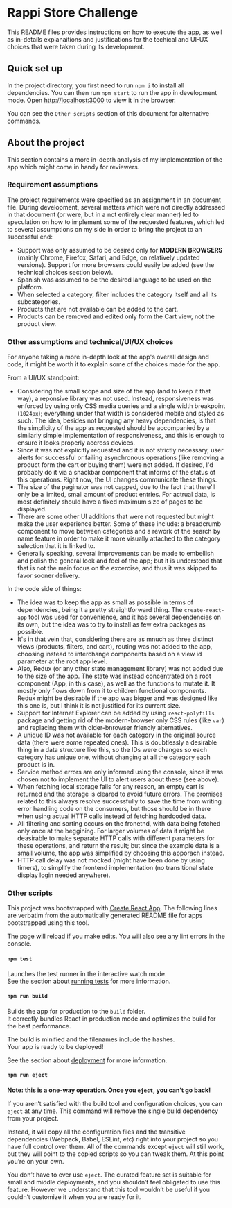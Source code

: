 # Rappi Store Challenge
This README files provides instructions on how to execute the app, as well as in-details explanaitions and justifications for the techical and UI-UX choices that were taken during its development.

## Quick set up
In the project directory, you first need to run `npm i` to install all dependencies.
You can then  run `npm start` to run the app in development mode.
Open [http://localhost:3000](http://localhost:3000) to view it in the browser.

You can see the `Other scripts` section of this document for alternative commands.

## About the project
This section contains a more in-depth analysis of my implementation of the app which might come in handy for reviewers.

### Requirement assumptions
The project requirements were specified as an assignment in an document file. During development, several matters which were not directly addressed in that document (or were, but in a not entirely clear manner) led to speculation on how to implement some of the requested features, which led to several assumptions on my side in order to bring the project to an successful end:

- Support was only assumed to be desired only for **MODERN BROWSERS** (mainly Chrome, Firefox, Safari, and Edge, on relatively updated versions). Support for more browsers could easily be added (see the technical choices section below).
- Spanish was assumed to be the desired language to be used on the platform.
- When selected a category, filter includes the category itself and all its subcategories.
- Products that are not available can be added to the cart.
- Products can be removed and edited only form the Cart view, not the product view.

### Other assumptions and technical/UI/UX choices
For anyone taking a more in-depth look at the app's overall design and code, it might be worth it to explain some of the choices made for the app. 

From a UI/UX standpoint:
- Considering the small scope and size of the app (and to keep it that way), a reponsive library was not used. Instead, responsiveness was enforced by using only CSS media queries and  a single width breakpoint (`1024px`); everything under that width is considered mobile and styled as such. The idea, besides not bringing any heavy dependencies, is that the simplicity of the app as requested should be accompanied by a similarly simple implementation of responsiveness, and this is enough to ensure it looks properly accross devices.
- Since it was not explicitly requested and it is not strictly necessary, user alerts for successful or failing asynchronous operations (like removing a product form the cart or buying them) were not added. If desired, I'd probably do it via a snackbar component that informs of the status of this operations. Right now, the UI changes communicate these things.
- The size of the paginator was not capped, due to the fact that there'll only be a limited, small amount of product entries. For actrual data, is most definitely should have a fixed maximum size of pages to be displayed.
- There are some other UI additions that were not requested but might make the user experience better. Some of these include: a breadcrumb component to move between categories and a rework of the search by name feature in order to make it more visually attached to the category selection that it is linked to.
- Generally speaking, several improvements can be made to embellish and polish the general look and feel of the app; but it is understood that that is not the main focus on the excercise, and thus it was skipped to favor sooner delivery.

In the code side of things:
- The idea was to keep the app as small as possible in terms of dependencies, being it a pretty straightforward thing. The `create-react-app` tool was used for convenience, and it has several dependencies on its own, but the idea was to try to install as few extra packages as possible.
- It's in that vein that, considering there are as mnuch as three distinct views (products, filters, and cart), routing was not added to the app, choosing instead to interchange components based on a view id parameter at the root app level.
- Also, Redux (or any other state management library) was not added due to the size of the app. The state was instead concentrated on a root component (App, in this case), as well as the functions to mutate it. It mostly only flows down from it to children functional components. Redux might be desirable if the app was bigger and was designed like this one is, but I think it is not justified for its current size.
- Support for Internet Explorer can be added by using `react-polyfills` package and getting rid of the modern-browser only CSS rules (like `var`) and replacing them with older-bnrowser friendly alternatives.
- A unique ID was not available for each category in the original source data (there were some repeated ones). This is doubtlessly a desirable thing in a data structure like this, so the IDs were changes so each category has unique one, without changing at all the category each product is in.
- Service method errors are only informed using the console, since it was chosen not to implement the UI to alert users about these (see above).
- When fetching local storage fails for any reason, an empty cart is returned and the storage is cleared to avoid future errors. The promises related to this always resolve successfully to save the time from writing error handling code on the consumers, but those should be in there when using actual HTTP calls instead of fetching hardcoded data.
- All filtering and sorting occurs on the fronetnd, with data being fetched only once at the beggining. For larger volumes of data it might be deasirable to make separate HTTP calls with different parameters for these operations, and return the result; but since the example data is a small volume, the app was simplified by choosing this apporach instead.
- HTTP call delay was not mocked (might have been done by using timers), to simplify the frontend implementation (no transitional state display login needed anywhere).

### Other scripts

This project was bootstrapped with [Create React App](https://github.com/facebook/create-react-app). The following lines are verbatim from the automatically generated README file for apps bootstrapped using this tool.

The page will reload if you make edits. You will also see any lint errors in the console.

#### `npm test`

Launches the test runner in the interactive watch mode.<br>
See the section about [running tests](https://facebook.github.io/create-react-app/docs/running-tests) for more information.

#### `npm run build`

Builds the app for production to the `build` folder.<br>
It correctly bundles React in production mode and optimizes the build for the best performance.

The build is minified and the filenames include the hashes.<br>
Your app is ready to be deployed!

See the section about [deployment](https://facebook.github.io/create-react-app/docs/deployment) for more information.

#### `npm run eject`

**Note: this is a one-way operation. Once you `eject`, you can’t go back!**

If you aren’t satisfied with the build tool and configuration choices, you can `eject` at any time. This command will remove the single build dependency from your project.

Instead, it will copy all the configuration files and the transitive dependencies (Webpack, Babel, ESLint, etc) right into your project so you have full control over them. All of the commands except `eject` will still work, but they will point to the copied scripts so you can tweak them. At this point you’re on your own.

You don’t have to ever use `eject`. The curated feature set is suitable for small and middle deployments, and you shouldn’t feel obligated to use this feature. However we understand that this tool wouldn’t be useful if you couldn’t customize it when you are ready for it.

